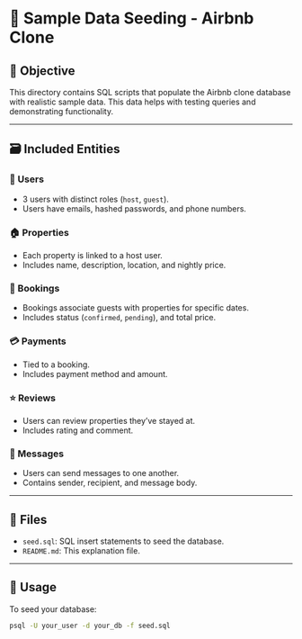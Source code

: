 # 🧪 Sample Data Seeding - Airbnb Clone

## 🎯 Objective
This directory contains SQL scripts that populate the Airbnb clone database with realistic sample data. This data helps with testing queries and demonstrating functionality.

---

## 🗃️ Included Entities

### 👤 Users
- 3 users with distinct roles (`host`, `guest`).
- Users have emails, hashed passwords, and phone numbers.

### 🏠 Properties
- Each property is linked to a host user.
- Includes name, description, location, and nightly price.

### 📅 Bookings
- Bookings associate guests with properties for specific dates.
- Includes status (`confirmed`, `pending`), and total price.

### 💳 Payments
- Tied to a booking.
- Includes payment method and amount.

### ⭐ Reviews
- Users can review properties they’ve stayed at.
- Includes rating and comment.

### 💬 Messages
- Users can send messages to one another.
- Contains sender, recipient, and message body.

---

## 📁 Files

- `seed.sql`: SQL insert statements to seed the database.
- `README.md`: This explanation file.

---

## 🚀 Usage

To seed your database:

```bash
psql -U your_user -d your_db -f seed.sql

